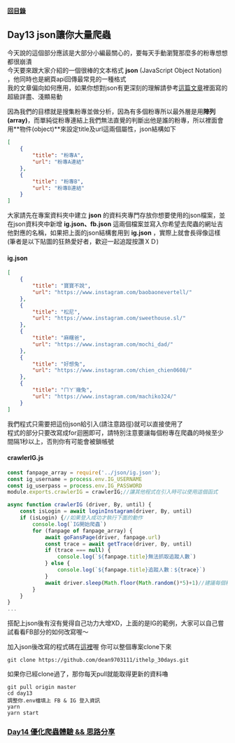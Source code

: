 #### [回目錄](../README.md)
## Day13 json讓你大量爬蟲

今天說的這個部分應該是大部分小編最關心的，要每天手動瀏覽那麼多的粉專想想都很崩潰  
今天要來跟大家介紹的一個很棒的文本格式 **json** (JavaScript Object Notation) ，他同時也是網頁api回傳最常見的一種格式  
我的文章偏向如何應用，如果你想對json有更深刻的理解請參考[這篇文章](https://www.footmark.info/programming-language/javascript/json-format-and-javascript/)裡面寫的超級詳盡、淺顯易動  

因為我們的目標就是搜集粉專並做分析，因為有多個粉專所以最外層是用**陣列(array)**，而單純從粉專連結上我們無法直覺的判斷出他是誰的粉專，所以裡面會用**物件(object)**來設定title及url這兩個屬性，json結構如下
```json
[
    {
        "title": "粉專A",
        "url": "粉專A連結"
    },
    {
        "title": "粉專B",
        "url": "粉專B連結"
    }  
]
```

大家請先在專案資料夾中建立 **json** 的資料夾專門存放你想要使用的json檔案，並在json資料夾中新增 **ig.json、fb.json** 這兩個檔案並寫入你希望去爬蟲的網址吉他對應的名稱，如果把上面的json結構套用到 **ig.json** ，實際上就會長得像這樣(筆者是以下貼圖的狂熱愛好者，歡迎一起追蹤按讚ＸＤ)
#### ig.json
```json
[
    {
        "title": "寶寶不說",
        "url": "https://www.instagram.com/baobaonevertell/"
    },
    {
        "title": "松尼",
        "url": "https://www.instagram.com/sweethouse.sl/"
    },
    {
        "title": "麻糬爸",
        "url": "https://www.instagram.com/mochi_dad/"
    },
    {
        "title": "好想兔",
        "url": "https://www.instagram.com/chien_chien0608/"
    },
    {
        "title": "ㄇㄚˊ幾兔",
        "url": "https://www.instagram.com/machiko324/"
    }
]
```

我們程式只需要把這份json給引入(請注意路徑)就可以直接使用了  
程式的部分只要改寫成for迴圈即可，請特別注意要讓每個粉專在爬蟲的時候至少間隔1秒以上，否則你有可能會被鎖帳號  
#### crawlerIG.js
```js
const fanpage_array = require('../json/ig.json');
const ig_username = process.env.IG_USERNAME
const ig_userpass = process.env.IG_PASSWORD
module.exports.crawlerIG = crawlerIG;//讓其他程式在引入時可以使用這個函式

async function crawlerIG (driver, By, until) {
    const isLogin = await loginInstagram(driver, By, until)
    if (isLogin) {//如果登入成功才執行下面的動作
        console.log(`IG開始爬蟲`)
        for (fanpage of fanpage_array) {
            await goFansPage(driver, fanpage.url)
            const trace = await getTrace(driver, By, until)
            if (trace === null) {
                console.log(`${fanpage.title}無法抓取追蹤人數`)
            } else {
                console.log(`${fanpage.title}追蹤人數：${trace}`)
            }
            await driver.sleep(Math.floor(Math.random()*5)+1)//建議每個粉絲專頁爬蟲產生亂數間隔1~6秒，不然很有可能被鎖帳號
        }
    }
}
...
```
搭配上json後有沒有覺得自己功力大增XD，上面的是IG的範例，大家可以自己嘗試看看FB部分的如何改寫喔～
  
加入json後改寫的程式碼在[這裡](https://github.com/dean9703111/ithelp_30days/day13)喔
你可以整個專案clone下來  
```
git clone https://github.com/dean9703111/ithelp_30days.git
```
如果你已經clone過了，那你每天pull就能取得更新的資料嚕  
```
git pull origin master
cd day13
調整你.env檔填上 FB & IG 登入資訊
yarn
yarn start
```
### [Day14 優化爬蟲體驗 && 思路分享](../day14/README.md)